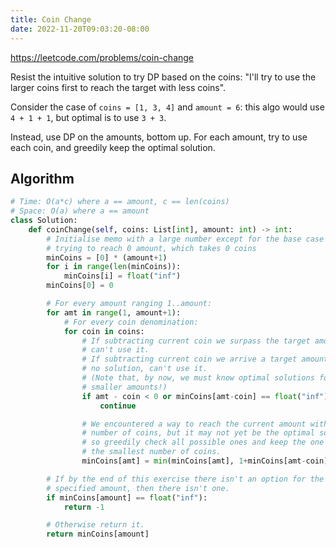 ```yaml
---
title: Coin Change
date: 2022-11-20T09:03:20-08:00
---
```


https://leetcode.com/problems/coin-change

Resist the intuitive solution to try DP based on the coins: "I'll try to use 
the larger coins first to reach the target with less coins".

Consider the case of `coins = [1, 3, 4]` and `amount = 6`: this algo would
use `4 + 1 + 1`, but optimal is to use `3 + 3`.

Instead, use DP on the amounts, bottom up. For each amount, try to use each
coin, and greedily keep the optimal solution.


## Algorithm

```python
# Time: O(a*c) where a == amount, c == len(coins)
# Space: O(a) where a == amount
class Solution:
    def coinChange(self, coins: List[int], amount: int) -> int:
        # Initialise memo with a large number except for the base case of 
        # trying to reach 0 amount, which takes 0 coins
        minCoins = [0] * (amount+1)
        for i in range(len(minCoins)):
            minCoins[i] = float("inf")
        minCoins[0] = 0

        # For every amount ranging 1..amount:
        for amt in range(1, amount+1):
            # For every coin denomination:
            for coin in coins:
                # If subtracting current coin we surpass the target amount, 
                # can't use it.
                # If subtracting current coin we arrive a target amount with
                # no solution, can't use it.
                # (Note that, by now, we must know optimal solutions for 
                # smaller amounts!)
                if amt - coin < 0 or minCoins[amt-coin] == float("inf"):
                    continue

                # We encountered a way to reach the current amount with a 
                # number of coins, but it may not yet be the optimal solution,
                # so greedily check all possible ones and keep the one with 
                # the smallest number of coins.
                minCoins[amt] = min(minCoins[amt], 1+minCoins[amt-coin])

        # If by the end of this exercise there isn't an option for the 
        # specified amount, then there isn't one.
        if minCoins[amount] == float("inf"):
            return -1

        # Otherwise return it.
        return minCoins[amount]
```


